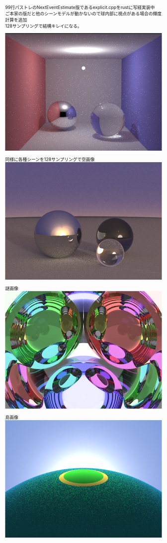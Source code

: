 99行パストレのNextEventEstimate版であるexplicit.cppをrustに写経実装中  
ご本家の版だと他のシーンモデルが動かないので球内部に視点がある場合の輝度計算を追加  
128サンプリングで結構キレイになる。 
  
![128サンプリングの絵](https://github.com/garbagememo/smallpt-nee-rust/blob/main/image.png)
  
同様に各種シーンを128サンプリングで空画像    
![空画像](https://github.com/garbagememo/smallpt-nee-rust/blob/main/sky.png)
    
謎画像  　　
![謎画像](https://github.com/garbagememo/smallpt-nee-rust/blob/main/wada.png)

  
島画像  
![島画像](https://github.com/garbagememo/smallpt-nee-rust/blob/main/island.png)  
  
